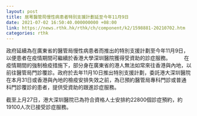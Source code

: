 ```yaml
---
layout: post
title: 居粵醫管局慢性病患者特別支援計劃延至今年11月9日
date: 2021-07-02 16:50:40.000000000 +08:00
link: https://news.rthk.hk/rthk/ch/component/k2/1598881-20210702.htm
categories: rthk
---
```


政府延續為在廣東省的醫管局慢性病患者而推出的特別支援計劃至今年11月9日，以便患者在疫情期間可繼續於香港大學深圳醫院獲得受資助的診症服務。
　　 
在疫情期間的強制檢疫措施下，部分身在廣東省的港人無法如常來往香港與內地，以前往醫管局門診覆診。政府於去年11月10日推出特別支援計劃，委託港大深圳醫院在本月31日或香港與內地的檢疫安排失效之前，為已預約醫管局專科門診或普通科門診覆診的患者，提供受資助的跟進診症服務。

截至上月27日，港大深圳醫院已為符合資格人士安排約22800個診症預約，約19100人次已接受診症服務。　
